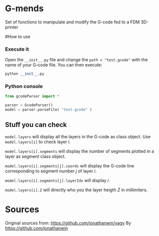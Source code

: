 # G-mends
Set of functions to manipulate and modify the G-code fed to a FDM 3D-printer

#How to use

### Execute it

Open the `__init__.py` file and change the `path = "test.gcode"` with the name of your G-code file. You can then execute:

```python
python __init__.py
```

### Python console

```python
from gcodeParser import *

parser = GcodeParser()
model = parser.parseFile( "test.gcode" )
```

## Stuff you can check

`model.layers` will display all the layers in the G-code as class object.
Use `model.layers[i]` to check layer _i_.

`model.layers[i].segments` will display the number of segments plotted in a layer as segment class object.

`model.layers[i].segments[j].coords` will display the G-code line corresponding to segment number _j_ of layer _i_.

`model.layers[i].segments[j].layerIdx` will display _i_.

`model.layers[i].Z` will directly who you the layer heigth _Z_ in millimiters.

# Sources

Original sources from: https://github.com/jonathanwin/yagv
By https://github.com/jonathanwin








